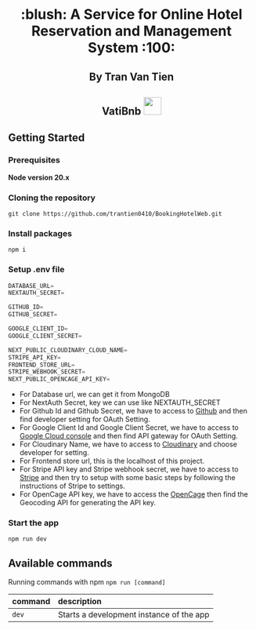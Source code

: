 <h1 align="center">:blush: A Service for Online Hotel Reservation and Management System :100:</h1>

<h2 align="center">By Tran Van Tien</h2>

<h2 align="center">VatiBnb
    <img src="./images/Logo10.png" width="36"/>
</h2>

## Getting Started

### Prerequisites

**Node version 20.x**

### Cloning the repository

```shell
git clone https://github.com/trantien0410/BookingHotelWeb.git
```

### Install packages

```shell
npm i
```

### Setup .env file

```js
DATABASE_URL=
NEXTAUTH_SECRET=

GITHUB_ID=
GITHUB_SECRET=

GOOGLE_CLIENT_ID=
GOOGLE_CLIENT_SECRET=

NEXT_PUBLIC_CLOUDINARY_CLOUD_NAME=
STRIPE_API_KEY=
FRONTEND_STORE_URL=
STRIPE_WEBHOOK_SECRET=
NEXT_PUBLIC_OPENCAGE_API_KEY=
```

- For Database url, we can get it from MongoDB
- For NextAuth Secret, key we can use like NEXTAUTH_SECRET
- For Github Id and Github Secret, we have to access to [Github](https://github.com/) and then find developer setting for OAuth Setting.
- For Google Client Id and Google Client Secret, we have to access to [Google Cloud console](https://cloud.google.com/) and then find API gateway for OAuth Setting.
- For Cloudinary Name, we have to access to [Cloudinary](https://cloudinary.com/) and choose developer for setting.
- For Frontend store url, this is the localhost of this project.
- For Stripe API key and Stripe webhook secret, we have to access to [Stripe](https://dashboard.stripe.com/) and then try to setup with some basic steps by following the instructions of Stripe to settings.
- For OpenCage API key, we have to access the [OpenCage](https://opencagedata.com/api) then find the Geocoding API for generating the API key.

### Start the app

```shell
npm run dev
```

## Available commands

Running commands with npm `npm run [command]`

| command | description                              |
| :------ | :--------------------------------------- |
| `dev`   | Starts a development instance of the app |
